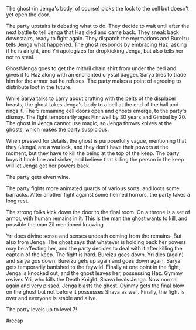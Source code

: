 The ghost (in Jenga's body, of course) picks the lock to the cell but doesn't yet open the door. 

The party upstairs is debating what to do. They decide to wait until after the next battle to tell Jenga that Haz died and came back. They sneak back downstairs, ready to fight again. They dispatch the myrmadons and Bureizu tells Jenga what happened. The ghost responds by embracing Haz, asking if he is alright, and Yri apologizes for dropkicking Jenga, but also tells her not to steal.

Ghost!Jenga goes to get the mithril chain shirt from under the bed and gives it to Haz along with an enchanted crystal dagger. Sarya tries to trade him for the armor but he refuses. The party makes a point of agreeing to distribute loot in the future.

While Sarya talks to Larry about crafting with the pelts of the displacer beasts, the ghost takes Jenga's body to a bell at the end of the hall and rings it. The 5 remaining cell doors open and ghosts emerge, to the party's dismay. The fight temporarily ages Finnwell by 30 years and Gimbal by 20. The ghost in Jenga cannot use magic, so Jenga throws knives at the ghosts, which makes the party suspicious. 

When pressed for details, the ghost is purposefully vague, mentioning that they (Jenga) are a warlock, and they don't have their powers at the moment, but they have to kill the being at the top of the keep. The party buys it hook line and sinker, and believe that killing the person in the keep will let Jenga get her powers back. 

The party gets elven wine. 

The party fights more animated guards of various sorts, and loots some barracks. After another fight against some helmed horrors, the party takes a long rest.

The strong folks kick down the door to the final room. On a throne is a set of armor, with human remains in it. This is the man the ghost wants to kill, and possible the man Zil mentioned knowing. 

Yri does divine sense and senses undeath coming from the remains- But also from Jenga. The ghost says that whatever is holding back her powers may be affecting her, and the party decides to deal with it after killing the captain of the keep. 
The fight is hard. Bureizu goes down. Yri dies (again) and sarya gos down. Bureizu gets up again and goes down again. Sarya gets temporarily banished to the feywild. Finally at one point in the fight, Jenga is knocked out, and the ghost leaves her, possessing Haz. Gymmy revives Yri, who kills the Death Knight. Shava heals Jenga. Now normal again and very pissed, Jenga blasts the ghost. Gymmy gets the final blow on the ghost but not before it possesses Shava as well. Finally, the fight is over and everyone is stable and alive.

The party levels up to level 7!

#recap
